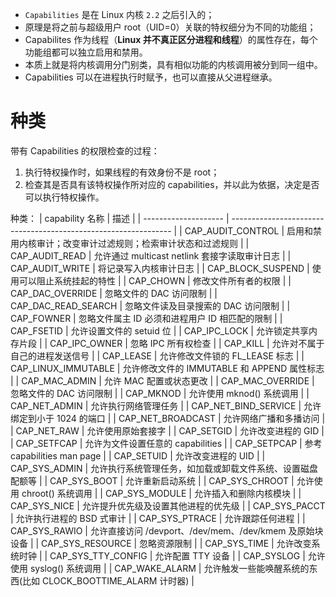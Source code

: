 - `Capabilities` 是在 Linux 内核 `2.2` 之后引入的；
- 原理是将之前与超级用户 root（UID=0）关联的特权细分为不同的功能组；
- Capabilites 作为线程（**Linux 并不真正区分进程和线程**）的属性存在，每个功能组都可以独立启用和禁用。
- 本质上就是将内核调用分门别类，具有相似功能的内核调用被分到同一组中。
- Capabilities 可以在进程执行时赋予，也可以直接从父进程继承。

# 种类
带有 Capabilities 的权限检查的过程：
1. 执行特权操作时，如果线程的有效身份不是 root；
2. 检查其是否具有该特权操作所对应的 capabilities，并以此为依据，决定是否可以执行特权操作。

种类：
| capability  名称     | 描述                                                            |
| -------------------- | --------------------------------------------------------------- |
| CAP_AUDIT_CONTROL    | 启用和禁用内核审计；改变审计过滤规则；检索审计状态和过滤规则    |
| CAP_AUDIT_READ       | 允许通过 multicast netlink 套接字读取审计日志                   |
| CAP_AUDIT_WRITE      | 将记录写入内核审计日志                                          |
| CAP_BLOCK_SUSPEND    | 使用可以阻止系统挂起的特性                                      |
| CAP_CHOWN            | 修改文件所有者的权限                                            |
| CAP_DAC_OVERRIDE     | 忽略文件的 DAC 访问限制                                         |
| CAP_DAC_READ_SEARCH  | 忽略文件读及目录搜索的 DAC 访问限制                             |
| CAP_FOWNER           | 忽略文件属主 ID 必须和进程用户 ID 相匹配的限制                  |
| CAP_FSETID           | 允许设置文件的 setuid 位                                        |
| CAP_IPC_LOCK         | 允许锁定共享内存片段                                            |
| CAP_IPC_OWNER        | 忽略 IPC 所有权检查                                             |
| CAP_KILL             | 允许对不属于自己的进程发送信号                                  |
| CAP_LEASE            | 允许修改文件锁的 FL_LEASE 标志                                  |
| CAP_LINUX_IMMUTABLE  | 允许修改文件的 IMMUTABLE 和 APPEND 属性标志                     |
| CAP_MAC_ADMIN        | 允许 MAC 配置或状态更改                                         |
| CAP_MAC_OVERRIDE     | 忽略文件的 DAC 访问限制                                         |
| CAP_MKNOD            | 允许使用 mknod() 系统调用                                       |
| CAP_NET_ADMIN        | 允许执行网络管理任务                                            |
| CAP_NET_BIND_SERVICE | 允许绑定到小于 1024 的端口                                      |
| CAP_NET_BROADCAST    | 允许网络广播和多播访问                                          |
| CAP_NET_RAW          | 允许使用原始套接字                                              |
| CAP_SETGID           | 允许改变进程的 GID                                              |
| CAP_SETFCAP          | 允许为文件设置任意的 capabilities                               |
| CAP_SETPCAP          | 参考 capabilities man page                                      |
| CAP_SETUID           | 允许改变进程的 UID                                              |
| CAP_SYS_ADMIN        | 允许执行系统管理任务，如加载或卸载文件系统、设置磁盘配额等      |
| CAP_SYS_BOOT         | 允许重新启动系统                                                |
| CAP_SYS_CHROOT       | 允许使用 chroot() 系统调用                                      |
| CAP_SYS_MODULE       | 允许插入和删除内核模块                                          |
| CAP_SYS_NICE         | 允许提升优先级及设置其他进程的优先级                            |
| CAP_SYS_PACCT        | 允许执行进程的 BSD 式审计                                       |
| CAP_SYS_PTRACE       | 允许跟踪任何进程                                                |
| CAP_SYS_RAWIO        | 允许直接访问 /devport、/dev/mem、/dev/kmem 及原始块设备         |
| CAP_SYS_RESOURCE     | 忽略资源限制                                                    |
| CAP_SYS_TIME         | 允许改变系统时钟                                                |
| CAP_SYS_TTY_CONFIG   | 允许配置 TTY 设备                                               |
| CAP_SYSLOG           | 允许使用 syslog() 系统调用                                      |
| CAP_WAKE_ALARM       | 允许触发一些能唤醒系统的东西(比如 CLOCK_BOOTTIME_ALARM  计时器) |

